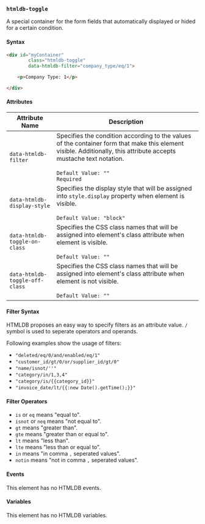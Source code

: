 
### `htmldb-toggle`

A special container for the form fields that automatically displayed or hided for a certain condition.

#### Syntax

```html
<div id="myContainer"
        class="htmldb-toggle"
        data-htmldb-filter="company_type/eq/1">

    <p>Company Type: 1</p>

</div>
```

#### Attributes

| Attribute Name             | Description                               |
| -------------------------- | ----------------------------------------- |
| `data-htmldb-filter` | Specifies the condition according to the values of the container form that make this element visible. Additionally, this attribute accepts mustache text notation.<br><br>`Default Value: ""`<br>`Required` |
| `data-htmldb-display-style` | Specifies the display style that will be assigned into `style.display` property when element is visible.<br><br>`Default Value: "block"` |
| `data-htmldb-toggle-on-class` | Specifies the CSS class names that will be assigned into element's class attribute when element is visible.<br><br>`Default Value: ""` |
| `data-htmldb-toggle-off-class` | Specifies the CSS class names that will be assigned into element's class attribute when element is not visible.<br><br>`Default Value: ""` |
 
#### Filter Syntax

HTMLDB proposes an easy way to specify filters as an attribute value. `/` symbol is used to seperate operators and operands. 

Following examples show the usage of filters:

- `"deleted/eq/0/and/enabled/eq/1"`
- `"customer_id/gt/0/or/supplier_id/gt/0"`
- `"name/isnot/''"`
- `"category/in/1,3,4"`
- `"category/is/{{category_id}}"`
- `"invoice_date/lt/{{:new Date().getTime();}}"`

#### Filter Operators

- `is` or `eq` means "equal to".
- `isnot` or `neq` means "not equal to".
- `gt` means "greater than".
- `gte` means "greater than or equal to".
- `lt` means "less than".
- `lte` means "less than or equal to".
- `in` means "in comma `,` seperated values".
- `notin` means "not in comma `,` seperated values".

#### Events

This element has no HTMLDB events.

#### Variables

This element has no HTMLDB variables.
